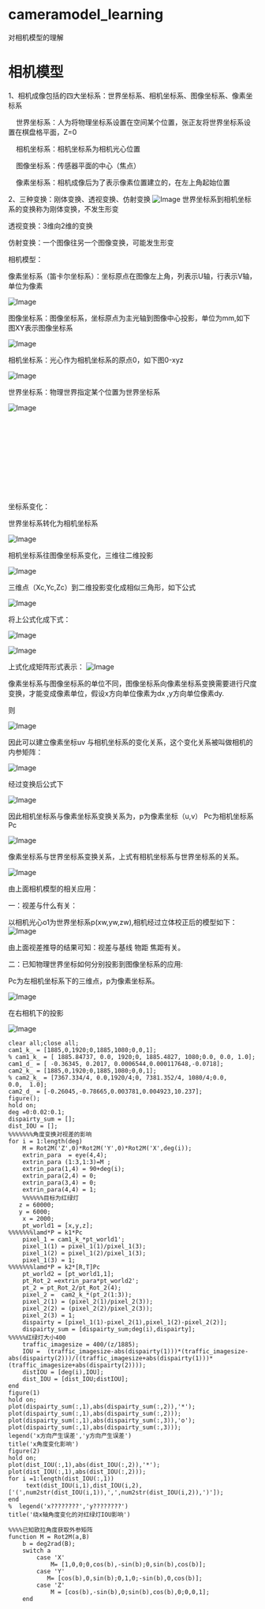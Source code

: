 # cameramodel_learning
对相机模型的理解
# 相机模型

1、相机成像包括的四大坐标系：世界坐标系、相机坐标系、图像坐标系、像素坐标系

    世界坐标系：人为将物理坐标系设置在空间某个位置，张正友将世界坐标系设置在棋盘格平面，Z=0

    相机坐标系：相机坐标系为相机光心位置

    图像坐标系：传感器平面的中心（焦点）

    像素坐标系：相机成像后为了表示像素位置建立的，在左上角起始位置

2、三种变换：刚体变换、透视变换、仿射变换
![Image](https://user-images.githubusercontent.com/22698450/198346601-c04460ef-0ead-4172-a434-6b1140a8ab72.png)
世界坐标系到相机坐标系的变换称为刚体变换，不发生形变

透视变换：3维向2维的变换

仿射变换：一个图像往另一个图像变换，可能发生形变

相机模型：

像素坐标系（笛卡尔坐标系）：坐标原点在图像左上角，列表示U轴，行表示V轴，单位为像素

![Image](https://user-images.githubusercontent.com/22698450/198344577-64e87502-760a-41eb-91af-62925a2adc7f.png)

图像坐标系：图像坐标系，坐标原点为主光轴到图像中心投影，单位为mm,如下图XY表示图像坐标系

![Image](https://user-images.githubusercontent.com/22698450/198344617-49fa5a40-33d3-4e9b-b267-43d22872af59.png)

相机坐标系：光心作为相机坐标系的原点0，如下图0\-xyz

![Image](https://user-images.githubusercontent.com/22698450/198344659-9177ce6a-d2b1-49a9-9935-bf72c09602c0.png)

世界坐标系：物理世界指定某个位置为世界坐标系

![Image](https://user-images.githubusercontent.com/22698450/198344706-8f601f53-b36e-4e88-92af-2d84e5c7b780.png)

                                                                                                                                                                                                                                                                                                                                                                                                                                                                                                                                                                                                                                                                                                                                                                                                                                                                                                                                                                                                                                                                                                                                                        

坐标系变化：

世界坐标系转化为相机坐标系

![Image](https://user-images.githubusercontent.com/22698450/198344755-d1632d02-65dd-49c0-9055-c64e1fdb3670.png)

相机坐标系往图像坐标系变化，三维往二维投影

![Image](https://user-images.githubusercontent.com/22698450/198344805-58864bed-a038-48af-a1be-fa85c5e42893.png)

三维点（Xc,Yc,Zc）到二维投影变化成相似三角形，如下公式

![Image](https://user-images.githubusercontent.com/22698450/198344867-915ca622-91dc-47f3-b22e-2722c6a37441.png)

将上公式化成下式：

![Image](https://user-images.githubusercontent.com/22698450/198344947-39de74f1-4797-49e3-b859-9a679d2fd3bc.png)

![Image](https://user-images.githubusercontent.com/22698450/198344973-682c3672-ede2-4a61-9cbe-60b50ffca984.png)

上式化成矩阵形式表示：
![Image](https://user-images.githubusercontent.com/22698450/198345001-6f5ed8b8-ac8b-4e47-9c80-9aaf048f4d74.png)

像素坐标系与图像坐标系的单位不同，图像坐标系向像素坐标系变换需要进行尺度变换，才能变成像素单位，假设x方向单位像素为dx ,y方向单位像素dy.

则

![Image](https://user-images.githubusercontent.com/22698450/198345071-bc9dcabd-fcba-4d78-ba6b-f29e46f34643.png)

因此可以建立像素坐标uv 与相机坐标系的变化关系，这个变化关系被叫做相机的内参矩阵：

![Image](https://user-images.githubusercontent.com/22698450/198345110-a1c8aa26-68a3-403d-91b1-9a9c990670af.png)

经过变换后公式下

![Image](https://user-images.githubusercontent.com/22698450/198345149-c111eefc-2556-43a5-b5df-c1a4ab88d0a7.png)

因此相机坐标系与像素坐标系变换关系为，p为像素坐标（u,v） Pc为相机坐标系Pc

![Image](https://user-images.githubusercontent.com/22698450/198345186-a7db9bee-70d4-45ab-861e-96ba9e40ddf6.png)

像素坐标系与世界坐标系变换关系，上式有相机坐标系与世界坐标系的关系。

![Image](https://user-images.githubusercontent.com/22698450/198345237-d8612b48-f2ac-44c3-8993-f77f1cb306d8.png)

由上面相机模型的相关应用：

一：视差与什么有关：

以相机光心o1为世界坐标系p\(xw,yw,zw\),相机经过立体校正后的模型如下：
![Image](https://user-images.githubusercontent.com/22698450/198345340-9cff1007-cf64-4fad-996d-dc2784477996.png)

由上面视差推导的结果可知：视差与基线 物距 焦距有关。

二：已知物理世界坐标如何分别投影到图像坐标系的应用:

Pc为左相机坐标系下的三维点，p为像素坐标系。

![Image](https://user-images.githubusercontent.com/22698450/198345445-9532cadd-ee5d-4a56-89fb-7050018ea02f.png)

在右相机下的投影

![Image](https://user-images.githubusercontent.com/22698450/198345473-41ea987e-ff9c-4f4a-9773-468ae1cdb55e.png)

```
clear all;close all;
cam1_k_ = [1885,0,1920;0,1885,1080;0,0,1];
% cam1_k_ = [ 1885.84737, 0.0, 1920;0, 1885.4827, 1080;0.0, 0.0, 1.0];
cam1_d_ = [ -0.36345, 0.2017, 0.0006544,0.000117648,-0.0718];
cam2_k_ = [1885,0,1920;0,1885,1080;0,0,1];
% cam2_k_ = [7367.334/4, 0.0,1920/4;0, 7381.352/4, 1080/4;0.0, 0.0,  1.0];
cam2_d_ = [-0.26045,-0.78665,0.003781,0.004923,10.237];
figure();
hold on;
deg =0:0.02:0.1;
dispairty_sum = [];
dist_IOU = [];
%%%%%%%角度变换对视差的影响
for i = 1:length(deg)
    M = Rot2M('Z',0)*Rot2M('Y',0)*Rot2M('X',deg(i));
    extrin_para  = eye(4,4);
    extrin_para (1:3,1:3)=M ;
    extrin_para(1,4) = 90+deg(i);
    extrin_para(2,4) = 0;
    extrin_para(3,4) = 0;
    extrin_para(4,4) = 1;
    %%%%%%目标为红绿灯
   z = 60000;
   y = 6000;
    x = 2000;
    pt_world1 = [x,y,z];
%%%%%%%lamd*P = k1*Pc
    pixel_1 = cam1_k_*pt_world1';
    pixel_1(1) = pixel_1(1)/pixel_1(3);
    pixel_1(2) = pixel_1(2)/pixel_1(3);
    pixel_1(3) = 1;
%%%%%%%lamd*P = k2*[R,T]Pc
    pt_world2 = [pt_world1,1];
    pt_Rot_2 =extrin_para*pt_world2';
    pt_2 = pt_Rot_2/pt_Rot_2(4);
    pixel_2 =  cam2_k_*(pt_2(1:3));
    pixel_2(1) = (pixel_2(1)/pixel_2(3));
    pixel_2(2) = (pixel_2(2)/pixel_2(3));
    pixel_2(3) = 1;
    dispairty = [pixel_1(1)-pixel_2(1),pixel_1(2)-pixel_2(2)];
    dispairty_sum = [dispairty_sum;deg(i),dispairty];
%%%%%红绿灯大小400
    traffic_imagesize = 400/(z/1885);  
    IOU =  (traffic_imagesize-abs(dispairty(1)))*(traffic_imagesize-abs(dispairty(2)))/((traffic_imagesize+abs(dispairty(1)))*(traffic_imagesize+abs(dispairty(2))));
    distIOU = [deg(i),IOU];
    dist_IOU = [dist_IOU;distIOU];
end   
figure(1)
hold on;
plot(dispairty_sum(:,1),abs(dispairty_sum(:,2)),'*');
plot(dispairty_sum(:,1),abs(dispairty_sum(:,2)));
plot(dispairty_sum(:,1),abs(dispairty_sum(:,3)),'o');
plot(dispairty_sum(:,1),abs(dispairty_sum(:,3)));
legend('x方向产生误差','y方向产生误差')
title('x角度变化影响')
figure(2)
hold on;
plot(dist_IOU(:,1),abs(dist_IOU(:,2)),'*');
plot(dist_IOU(:,1),abs(dist_IOU(:,2)));
for i =1:length(dist_IOU(:,1))
     text(dist_IOU(i,1),dist_IOU(i,2),['(',num2str(dist_IOU(i,1)),',',num2str(dist_IOU(i,2)),')']);
end
%  legend('x????????','y????????')
title('绕x轴角度变化的对红绿灯IOU影响')
```

```
%%%%已知欧拉角度获取外参矩阵
function M = Rot2M(a,B)
    b = deg2rad(B);
    switch a
        case 'X'
            M= [1,0,0;0,cos(b),-sin(b);0,sin(b),cos(b)];
        case 'Y'
           M= [cos(b),0,sin(b);0,1,0;-sin(b),0,cos(b)];
        case 'Z'
            M = [cos(b),-sin(b),0;sin(b),cos(b),0;0,0,1];
    end
```
